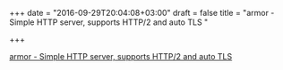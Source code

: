 +++
date = "2016-09-29T20:04:08+03:00"
draft = false
title = "armor - Simple HTTP server, supports HTTP/2 and auto TLS "

+++

<p><a href="https://t.co/uThaR4vg0p">armor - Simple HTTP server, supports HTTP/2 and auto TLS </a></p>
